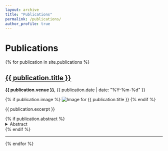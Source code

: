 ```yaml
---
layout: archive
title: "Publications"
permalink: /publications/
author_profile: true
---
```


# Publications

{% for publication in site.publications %}
<div class="publication-item">
    <h2><a href="{{ publication.url }}">{{ publication.title }}</a></h2>
    <p><strong>{{ publication.venue }}</strong>, {{ publication.date | date: "%Y-%m-%d" }}</p>
    {% if publication.image %}
    <img src="{{ publication.image }}" alt="Image for {{ publication.title }}" style="max-width: 300px;">
    {% endif %}
    <p>{{ publication.excerpt }}</p>
    {% if publication.abstract %}
    <details>
      <summary>Abstract</summary>
      <p>{{ publication.abstract }}</p>
    </details>
    {% endif %}
</div>
<hr>
{% endfor %}